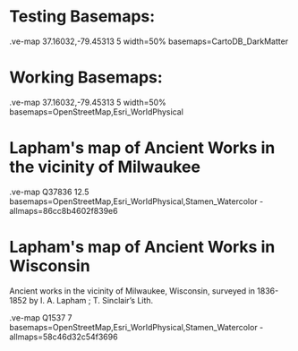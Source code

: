 # Testing Basemaps:

.ve-map 37.16032,-79.45313 5 width=50% basemaps=CartoDB_DarkMatter

# Working Basemaps:

.ve-map 37.16032,-79.45313 5 width=50% basemaps=OpenStreetMap,Esri_WorldPhysical

# Lapham's map of Ancient Works in the vicinity of Milwaukee

.ve-map Q37836 12.5 basemaps=OpenStreetMap,Esri_WorldPhysical,Stamen_Watercolor
    - allmaps=86cc8b4602f839e6
    
    
# Lapham's map of Ancient Works in Wisconsin

Ancient works in the vicinity of Milwaukee, Wisconsin, surveyed in 1836-1852 by I. A. Lapham ; T. Sinclair’s Lith.

.ve-map Q1537 7 basemaps=OpenStreetMap,Esri_WorldPhysical,Stamen_Watercolor
    - allmaps=58c46d32c54f3696
    

